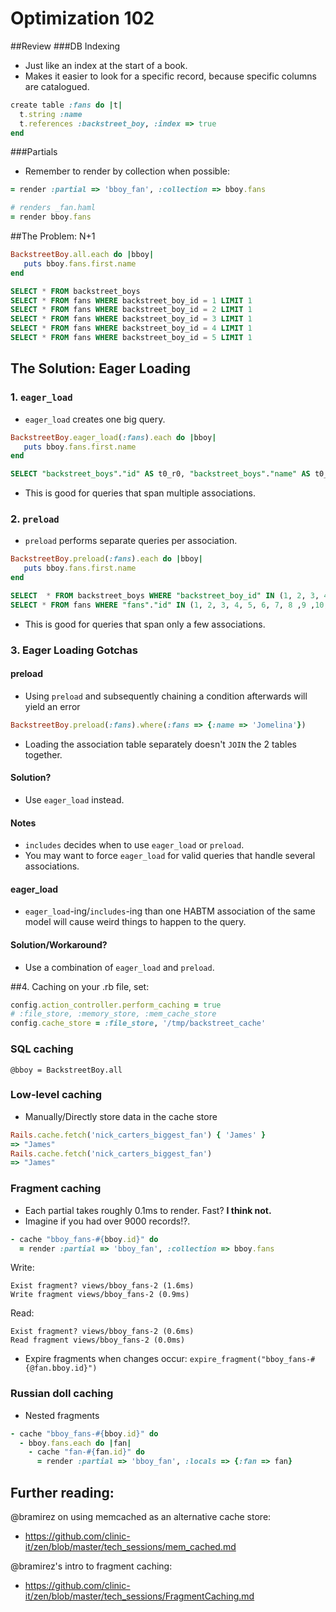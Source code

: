 # Optimization 102


##Review
###DB Indexing
* Just like an index at the start of a book.
* Makes it easier to look for a specific record, because specific columns are catalogued.

```ruby
create table :fans do |t|
  t.string :name
  t.references :backstreet_boy, :index => true
end
```

###Partials
* Remember to render by collection when possible:

```ruby
= render :partial => 'bboy_fan', :collection => bboy.fans

# renders _fan.haml
= render bboy.fans
```

##The Problem: N+1
```ruby
BackstreetBoy.all.each do |bboy|
   puts bboy.fans.first.name
end
```

```sql
SELECT * FROM backstreet_boys
SELECT * FROM fans WHERE backstreet_boy_id = 1 LIMIT 1
SELECT * FROM fans WHERE backstreet_boy_id = 2 LIMIT 1
SELECT * FROM fans WHERE backstreet_boy_id = 3 LIMIT 1
SELECT * FROM fans WHERE backstreet_boy_id = 4 LIMIT 1
SELECT * FROM fans WHERE backstreet_boy_id = 5 LIMIT 1
```
   
## The Solution: Eager Loading
### 1. `eager_load`
* `eager_load` creates one big query.
```ruby
BackstreetBoy.eager_load(:fans).each do |bboy|
   puts bboy.fans.first.name
end
```

```sql
SELECT "backstreet_boys"."id" AS t0_r0, "backstreet_boys"."name" AS t0_r1, "fans"."id" AS t1_r0, "fans"."name" AS t1_r1 LEFT OUTER JOIN "backstreet_boys_fans" ON "backstreet_boys_fans"."backstreet_boy_id" = "backstreet_boys"."id" LEFT OUTER JOIN "fans" ON "fans"."id" = "backstreet_boys_fans"."fan_id" WHERE "backstreet_boys"."id"
```

* This is good for queries that span multiple associations.

### 2. `preload`
* `preload` performs separate queries per association.
```ruby
BackstreetBoy.preload(:fans).each do |bboy|
   puts bboy.fans.first.name
end
```

```sql
SELECT  * FROM backstreet_boys WHERE "backstreet_boy_id" IN (1, 2, 3, 4, 5)
SELECT * FROM fans WHERE "fans"."id" IN (1, 2, 3, 4, 5, 6, 7, 8 ,9 ,10, 11, 12, 13, 14, 15, 16, 17, 18, 19, 20)
```

* This is good for queries that span only a few associations.

### 3. Eager Loading Gotchas

#### preload
* Using `preload` and subsequently chaining a condition afterwards will yield an error
```ruby
BackstreetBoy.preload(:fans).where(:fans => {:name => 'Jomelina'})
```
* Loading the association table separately doesn't `JOIN` the 2 tables together.

#### Solution?

* Use `eager_load` instead.

#### Notes
* `includes` decides when to use `eager_load` or `preload`.
* You may want to force `eager_load` for valid queries that handle several associations.

#### eager_load
* `eager_load`-ing/`includes`-ing than one HABTM association of the same model will cause weird things to happen to the query.

#### Solution/Workaround?
* Use a combination of `eager_load` and `preload`.

##4. Caching
on your <environment>.rb file, set:

```ruby
config.action_controller.perform_caching = true
# :file_store, :memory_store, :mem_cache_store
config.cache_store = :file_store, '/tmp/backstreet_cache'
```
### SQL caching
`@bboy = BackstreetBoy.all`

### Low-level caching
* Manually/Directly store data in the cache store
```ruby
Rails.cache.fetch('nick_carters_biggest_fan') { 'James' }
=> "James"
Rails.cache.fetch('nick_carters_biggest_fan')
=> "James"
```

### Fragment caching

* Each partial takes roughly 0.1ms to render. Fast? **I think not.**
* Imagine if you had over 9000 records!?.

```ruby
- cache "bboy_fans-#{bboy.id}" do
  = render :partial => 'bboy_fan', :collection => bboy.fans
```

Write:
```
Exist fragment? views/bboy_fans-2 (1.6ms)
Write fragment views/bboy_fans-2 (0.9ms)
```

Read:
```
Exist fragment? views/bboy_fans-2 (0.6ms)
Read fragment views/bboy_fans-2 (0.0ms)
```

* Expire fragments when changes occur:
`expire_fragment("bboy_fans-#{@fan.bboy.id}")`

### Russian doll caching
* Nested fragments

```ruby
- cache "bboy_fans-#{bboy.id}" do
  - bboy.fans.each do |fan|
    - cache "fan-#{fan.id}" do
      = render :partial => 'bboy_fan', :locals => {:fan => fan}
```

## Further reading:
@bramirez on using memcached as an alternative cache store:
* https://github.com/clinic-it/zen/blob/master/tech_sessions/mem_cached.md

@bramirez's intro to fragment caching:
* https://github.com/clinic-it/zen/blob/master/tech_sessions/FragmentCaching.md
